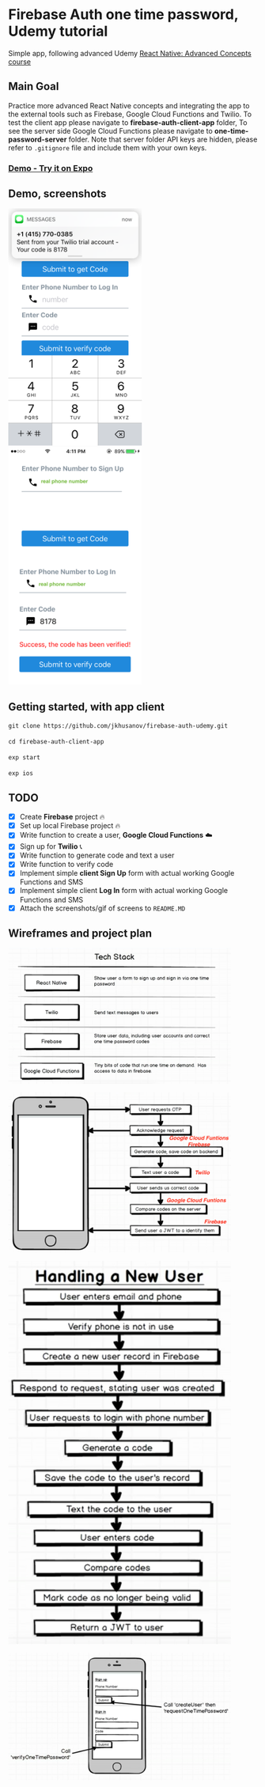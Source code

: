 # Firebase Auth one time password, Udemy tutorial
Simple app, following advanced Udemy [React Native: Advanced Concepts course](https://www.udemy.com/react-native-advanced/learn/v4/overview)
## Main Goal
Practice more advanced React Native concepts and integrating the app to the external tools such as Firebase, Google Cloud Functions and Twilio.
To test the client app please navigate to **firebase-auth-client-app** folder,
To see the server side Google Cloud Functions please navigate to **one-time-password-server** folder. Note that server folder API keys are hidden, please refer to `.gitignore` file and include them with your own keys.


### [Demo - Try it on Expo](https://expo.io/@jkhusanov/firebase-auth-client-app)

## Demo, screenshots
<div style={{display: flex; flex-direction: row}}>
  <img src="screenshots/1-image.png" width="270" />
  <img src="screenshots/2-image.png" width="270" />
</div>



## Getting started, with app client

```
git clone https://github.com/jkhusanov/firebase-auth-udemy.git

cd firebase-auth-client-app

exp start

exp ios
```



## TODO

- [x] Create **Firebase** project 🔥
- [x] Set up local Firebase project 🔥
- [x] Write function to create a user, **Google Cloud Functions** ☁️
- [x] Sign up for **Twilio** 📞
- [x] Write function to generate code and text a user
- [x] Write function to verify code
- [x] Implement simple **client Sign Up** form with actual working Google Functions and SMS
- [x] Implement simple client **Log In** form with actual working Google Functions and SMS
- [x] Attach the screenshots/gif of screens to `README.MD`

## Wireframes and project plan


<div style={{display: flex; flex-direction: row}}>
  <img  alt="wireframe1" src="screenshots/tech-stack.png" width="450" />
  <p></p>
  <img  alt="wireframe2" src="screenshots/app-flow.png" width="450" />
  <p></p>
  <img  alt="wireframe3" src="screenshots/handling-user.png" width="450" />
  <p></p>
  <img  alt="wireframe3" src="screenshots/simple-interface.png" width="450" />
  <p></p>
</div>



